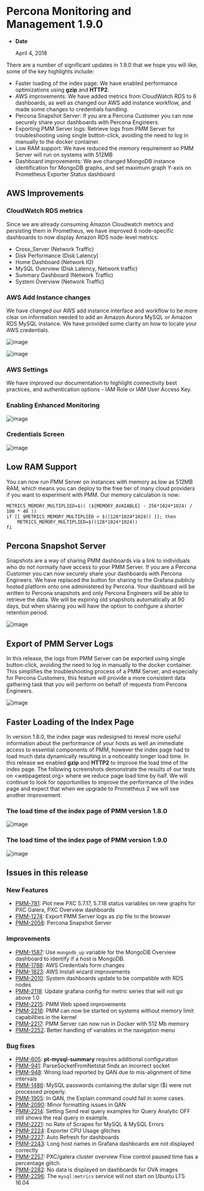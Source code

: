 # Percona Monitoring and Management 1.9.0

* **Date**

    April 4, 2018

There are a number of significant updates in 1.9.0 that we hope you will like, some of the key highlights include:

* Faster loading of the index page: We have enabled performance optimizations using **gzip** and **HTTP2**.
* AWS improvements: We have added metrics from CloudWatch RDS to 6 dashboards, as well as changed our AWS add instance workflow, and made some changes to credentials handling.
* Percona Snapshot Server: If you are a Percona Customer you can now securely share your dashboards with Percona Engineers.
* Exporting PMM Server logs: Retrieve logs from PMM Server for troubleshooting using single button-click, avoiding the need to log in manually to the docker container.
* Low RAM support: We have reduced the memory requirement so PMM Server will run on systems with 512MB
* Dashboard improvements: We ave changed MongoDB instance identification for MongoDB graphs, and set maximum graph Y-axis on Prometheus Exporter Status dashboard

## AWS Improvements

### CloudWatch RDS metrics

Since we are already consuming Amazon Cloudwatch metrics and persisting them in Prometheus, we have improved 6 node-specific dashboards to now display Amazon RDS node-level metrics:

* Cross_Server (Network Traffic)
* Disk Performance (Disk Latency)
* Home Dashboard (Network IO)
* MySQL Overview (Disk Latency, Network traffic)
* Summary Dashboard (Network Traffic)
* System Overview (Network Traffic)

### AWS Add Instance changes

We have changed our AWS add instance interface and workflow to be more clear on information needed to add an Amazon Aurora MySQL or Amazon RDS MySQL instance. We have provided some clarity on how to locate your AWS credentials.

![image](../_images/1-9-0.2.png)

![image](../_images/1-9-0.3.png)

### AWS Settings

We have improved our documentation to highlight connectivity best practices, and authentication options - IAM Role or IAM User Access Key.

### Enabling Enhanced Monitoring

![image](../_images/1-9-0.4.png)

### Credentials Screen

![image](../_images/1-9-0.1.png)

## Low RAM Support

You can now run PMM Server on instances with memory as low as 512MB RAM, which means you can deploy to  the free tier of many cloud providers if you want to experiment with PMM.  Our memory calculation is now:

```
METRICS_MEMORY_MULTIPLIED=$(( (${MEMORY_AVAIABLE} - 256*1024*1024) / 100 * 40 ))
if [[ $METRICS_MEMORY_MULTIPLIED < $((128*1024*1024)) ]]; then
    METRICS_MEMORY_MULTIPLIED=$((128*1024*1024))
fi
```

## Percona Snapshot Server

Snapshots are a way of sharing PMM dashboards via a link to individuals who do not normally have access to your PMM Server.  If you are a Percona Customer you can now securely share your dashboards with Percona Engineers.  We have replaced the button for sharing to the Grafana publicly hosted platform onto one administered by Percona.  Your dashboard will be written to Percona snapshots and only Percona Engineers will be able to retrieve the data.  We will be expiring old snapshots automatically at 90 days, but when sharing you will have the option to configure a shorter retention period.

![image](../_images/1-9-0.5.png)

## Export of PMM Server Logs

In this release, the logs from PMM Server can be exported using single button-click, avoiding the need to log in manually to the docker container. This simplifies the troubleshooting process of a PMM Server, and especially for Percona Customers, this feature will provide a more consistent data gathering task that you will perform on behalf of requests from Percona Engineers.

![image](../_images/1-9-0.6.png)

## Faster Loading of the Index Page

In version 1.8.0, the index page was redesigned to reveal more useful information about the performance of your hosts as well an immediate access to essential components of PMM, however the index page had to load much data dynamically resulting in a noticeably longer load time. In this release we enabled **gzip** and **HTTP2** to improve the load time of the index page. The following screenshots demonstrate the results of our tests on <webpagetest.org> where we reduce page load time by half.  We will continue to look for opportunities to improve the performance of the index page and expect that when we upgrade to Prometheus 2 we will see another improvement.

### The load time of the index page of PMM version 1.8.0

![image](../_images/1-9-0.7.png)

### The load time of the index page of PMM version 1.9.0

![image](../_images/1-9-0.8.png)

## Issues in this release

### New Features

* [PMM-781](https://jira.percona.com/browse/PMM-781): Plot new PXC 5.7.17, 5.7.18 status variables on new graphs for PXC Galera, PXC Overview dashboards
* [PMM-1274](https://jira.percona.com/browse/PMM-1274): Export PMM Server logs as zip file to the browser
* [PMM-2058](https://jira.percona.com/browse/PMM-2058): Percona Snapshot Server

### Improvements

* [PMM-1587](https://jira.percona.com/browse/PMM-1587): Use `mongodb_up` variable for the MongoDB Overview dashboard to identify if a host is MongoDB.
* [PMM-1788](https://jira.percona.com/browse/PMM-1788): AWS Credentials form changes
* [PMM-1823](https://jira.percona.com/browse/PMM-1823): AWS Install wizard improvements
* [PMM-2010](https://jira.percona.com/browse/PMM-2010): System dashboards update to be compatible with RDS nodes
* [PMM-2118](https://jira.percona.com/browse/PMM-2118): Update grafana config for metric series that will not go above 1.0
* [PMM-2215](https://jira.percona.com/browse/PMM-2215): PMM Web speed improvements
* [PMM-2216](https://jira.percona.com/browse/PMM-2216): PMM can now be started on systems without memory limit capabilities in the kernel
* [PMM-2217](https://jira.percona.com/browse/PMM-2217): PMM Server can now run in Docker with 512 Mb memory
* [PMM-2252](https://jira.percona.com/browse/PMM-2252): Better handling of variables in the navigation menu

### Bug fixes

* [PMM-605](https://jira.percona.com/browse/PMM-605): **pt-mysql-summary** requires additional configuration
* [PMM-941](https://jira.percona.com/browse/PMM-941): ParseSocketFromNetstat finds an incorrect socket
* [PMM-948](https://jira.percona.com/browse/PMM-948): Wrong load reported by QAN due to mis-alignment of time intervals
* [PMM-1486](https://jira.percona.com/browse/PMM-1486): MySQL passwords containing the dollar sign ($) were not processed properly.
* [PMM-1905](https://jira.percona.com/browse/PMM-1905): In QAN, the Explain command could fail in some cases.
* [PMM-2090](https://jira.percona.com/browse/PMM-2090): Minor formatting issues in QAN
* [PMM-2214](https://jira.percona.com/browse/PMM-2214): Setting Send real query examples for Query Analytic OFF still shows the real query in example.
* [PMM-2221](https://jira.percona.com/browse/PMM-2221): no Rate of Scrapes for MySQL & MySQL Errors
* [PMM-2224](https://jira.percona.com/browse/PMM-2224): Exporter CPU Usage glitches
* [PMM-2227](https://jira.percona.com/browse/PMM-2227): Auto Refresh for dashboards
* [PMM-2243](https://jira.percona.com/browse/PMM-2243): Long host names in Grafana dashboards are not displayed correctly
* [PMM-2257](https://jira.percona.com/browse/PMM-2257): PXC/galera cluster overview Flow control paused time has a percentage glitch
* [PMM-2282](https://jira.percona.com/browse/PMM-2282): No data is displayed on dashboards for OVA images
* [PMM-2296](https://jira.percona.com/browse/PMM-2296): The `mysql:metrics` service will not start on Ubuntu LTS 16.04
